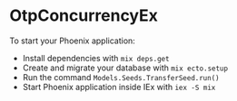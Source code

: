 # OtpConcurrencyEx

To start your Phoenix application:

  * Install dependencies with `mix deps.get`
  * Create and migrate your database with `mix ecto.setup`
  * Run the command `Models.Seeds.TransferSeed.run()`
  * Start Phoenix application inside IEx with `iex -S mix`
